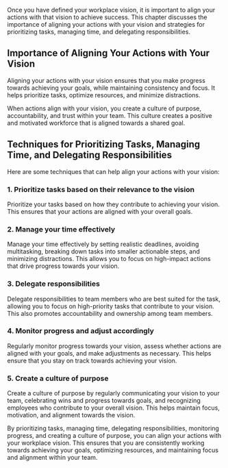 
Once you have defined your workplace vision, it is important to align your actions with that vision to achieve success. This chapter discusses the importance of aligning your actions with your vision and strategies for prioritizing tasks, managing time, and delegating responsibilities.

Importance of Aligning Your Actions with Your Vision
----------------------------------------------------

Aligning your actions with your vision ensures that you make progress towards achieving your goals, while maintaining consistency and focus. It helps prioritize tasks, optimize resources, and minimize distractions.

When actions align with your vision, you create a culture of purpose, accountability, and trust within your team. This culture creates a positive and motivated workforce that is aligned towards a shared goal.

Techniques for Prioritizing Tasks, Managing Time, and Delegating Responsibilities
---------------------------------------------------------------------------------

Here are some techniques that can help align your actions with your vision:

### 1. Prioritize tasks based on their relevance to the vision

Prioritize your tasks based on how they contribute to achieving your vision. This ensures that your actions are aligned with your overall goals.

### 2. Manage your time effectively

Manage your time effectively by setting realistic deadlines, avoiding multitasking, breaking down tasks into smaller actionable steps, and minimizing distractions. This allows you to focus on high-impact actions that drive progress towards your vision.

### 3. Delegate responsibilities

Delegate responsibilities to team members who are best suited for the task, allowing you to focus on high-priority tasks that contribute to your vision. This also promotes accountability and ownership among team members.

### 4. Monitor progress and adjust accordingly

Regularly monitor progress towards your vision, assess whether actions are aligned with your goals, and make adjustments as necessary. This helps ensure that you stay on track towards achieving your vision.

### 5. Create a culture of purpose

Create a culture of purpose by regularly communicating your vision to your team, celebrating wins and progress towards goals, and recognizing employees who contribute to your overall vision. This helps maintain focus, motivation, and alignment towards the vision.

By prioritizing tasks, managing time, delegating responsibilities, monitoring progress, and creating a culture of purpose, you can align your actions with your workplace vision. This ensures that you are consistently working towards achieving your goals, optimizing resources, and maintaining focus and alignment within your team.
